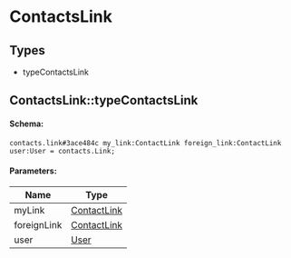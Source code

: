 # ContactsLink

## Types

* typeContactsLink

## ContactsLink::typeContactsLink

#### Schema:

`contacts.link#3ace484c my_link:ContactLink foreign_link:ContactLink user:User = contacts.Link;`

#### Parameters:

|Name|Type|
|----|----|
|myLink|[ContactLink](contactlink.md)|
|foreignLink|[ContactLink](contactlink.md)|
|user|[User](user.md)|

